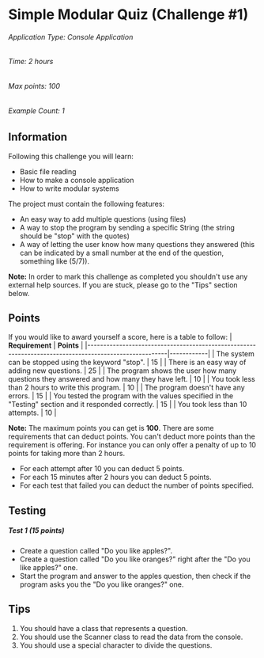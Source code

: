 # Simple Modular Quiz (Challenge #1)

###### Application Type: Console Application
###### Time: 2 hours
###### Max points: 100
###### Example Count: 1

## Information
Following this challenge you will learn:
- Basic file reading
- How to make a console application
- How to write modular systems

The project must contain the following features:
- An easy way to add multiple questions (using files)
- A way to stop the program by sending a specific String (the string should be "stop" with the quotes)
- A way of letting the user know how many questions they answered (this can be indicated by a small number at the end of the question, something like (5/7)).

**Note:** In order to mark this challenge as completed you shouldn't use any external help sources. If you are stuck, please go to the "Tips" section below.

## Points
If you would like to award yourself a score, here is a table to follow:
| **Requirement**                                                                                       | **Points** |
|-------------------------------------------------------------------------------------------------------|------------|
| The system can be stopped using the keyword "stop".                                                   | 15         |
| There is an easy way of adding new questions.                                                         | 25         |
| The program shows the user how many questions they answered and how many they have left.                                                         | 10         |
| You took less than 2 hours to write this program.                                                     | 10         |
| The program doesn't have any errors.                                                                  | 15         |
| You tested the program with the values specified in the "Testing" section and it responded correctly. | 15         |
| You took less than 10 attempts.                                                                       | 10         |

**Note:** The maximum points you can get is **100**. There are some requirements that can deduct points. You can't deduct more points than the requirement is offering. For instance you can only offer a penalty of up to 10 points for taking more than 2 hours.
- For each attempt after 10 you can deduct 5 points.
- For each 15 minutes after 2 hours you can deduct 5 points.
- For each test that failed you can deduct the number of points specified.

## Testing
##### Test 1 (15 points)
- Create a question called "Do you like apples?".
- Create a question called "Do you like oranges?" right after the "Do you like apples?" one.
- Start the program and answer to the apples question, then check if the program asks you the "Do you like oranges?" one.

## Tips
1. You should have a class that represents a question.
2. You should use the Scanner class to read the data from the console.
3. You should use a special character to divide the questions.